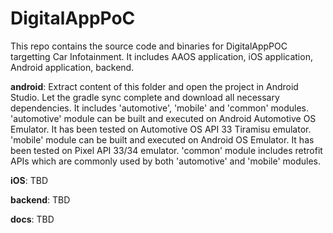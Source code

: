 # DigitalAppPoC

This repo contains the source code and binaries for DigitalAppPOC targetting Car Infotainment. It includes AAOS application, iOS application, Android application, backend. 

 **android**: Extract content of this folder and open the project in Android Studio. Let the gradle sync complete and download all necessary dependencies. It includes 'automotive', 'mobile' and 'common' modules. 'automotive' module can be built and executed on Android Automotive OS Emulator. It has been tested on Automotive OS API 33 Tiramisu emulator. 'mobile' module can be built and executed on Android OS Emulator. It has been tested on Pixel API 33/34 emulator. 'common' module includes retrofit APIs which are commonly used by both 'automotive' and 'mobile' modules.

 **iOS**: TBD
 
 **backend**: TBD
 
 **docs**: TBD
